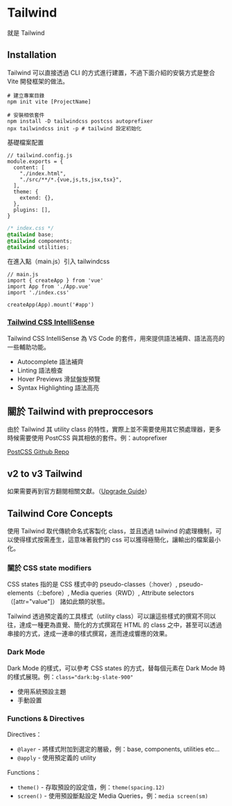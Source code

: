 # Tailwind

就是 Tailwind

## Installation

Tailwind 可以直接透過 CLI 的方式進行建置，不過下面介紹的安裝方式是整合 Vite 開發框架的做法。

```shell
# 建立專案目錄
npm init vite [ProjectName]

# 安裝相依套件
npm install -D tailwindcss postcss autoprefixer
npx tailwindcss init -p # tailwind 設定初始化
```

基礎檔案配置

```js{3-6}
// tailwind.config.js
module.exports = {
  content: [
    "./index.html",
    "./src/**/*.{vue,js,ts,jsx,tsx}",
  ],
  theme: {
    extend: {},
  },
  plugins: [],
}
```

```css
/* index.css */
@tailwind base;
@tailwind components;
@tailwind utilities;
```

在進入點（main.js）引入 tailwindcss

```js{4}
// main.js
import { createApp } from 'vue'
import App from './App.vue'
import './index.css'

createApp(App).mount('#app')
```

### [Tailwind CSS IntelliSense](https://marketplace.visualstudio.com/items?itemName=bradlc.vscode-tailwindcss)

Tailwind CSS IntelliSense 為 VS Code 的套件，用來提供語法補齊、語法高亮的一些輔助功能。

- Autocomplete 語法補齊
- Linting 語法檢查
- Hover Previews 滑鼠盤旋預覽
- Syntax Highlighting 語法高亮

## 關於 Tailwind with preproccesors

由於 Tailwind 其 utility class 的特性，實際上並不需要使用其它預處理器，更多時候需要使用 PostCSS 與其相依的套件。例：autoprefixer

[PostCSS Github Repo](https://github.com/postcss/postcss/blob/main/docs/plugins.md)

## v2 to v3 Tailwind

如果需要再到官方翻閱相關文獻。（[Upgrade Guide](https://tailwindcss.com/docs/upgrade-guide)）

## Tailwind Core Concepts

使用 Tailwind 取代傳統命名式客製化 class，並且透過 tailwind 的處理機制，可以使得樣式按需產生，這意味著我們的 css 可以獲得極簡化，讓輸出的檔案最小化。

### 關於 CSS state modifiers

CSS states 指的是 CSS 樣式中的 pseudo-classes（:hover）, pseudo-elements（::before）, Media queries（RWD）, Attribute selectors（[attr="value"]） 諸如此類的狀態。

Tailwind 透過預定義的工具樣式（utility class）可以讓這些樣式的撰寫不同以往，達成一種更為直覺、簡化的方式撰寫在 HTML 的 class 之中，甚至可以透過串接的方式，達成一連串的樣式撰寫，進而達成響應的效果。

### Dark Mode

Dark Mode 的樣式，可以參考 CSS states 的方式，替每個元素在 Dark Mode 時的樣式展現。例：`class="dark:bg-slate-900"`

- 使用系統預設主題
- 手動設置

### Functions & Directives

Directives：

- `@layer` - 將樣式附加到選定的層級，例：base, components, utilities etc...
- `@apply` - 使用預定義的 utility

Functions：

- `theme()` - 存取預設的設定值，例：`theme(spacing.12)`
- `screen()` - 使用預設斷點設定 Media Queries，例：`media screen(sm)`
